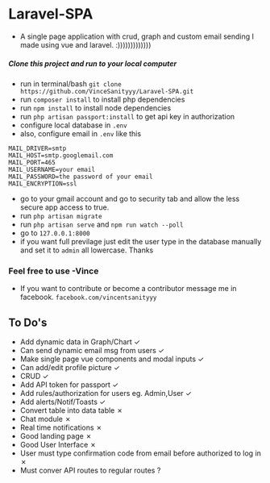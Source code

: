 # Laravel-SPA
- A single page application with crud, graph and custom email sending I made using vue and laravel. :)))))))))))))



##### Clone this project and run to your local computer
- run in terminal/bash `git clone https://github.com/VinceSanityyy/Laravel-SPA.git`
- run `composer install` to install php dependencies
- run `npm install` to install node dependencies
- run `php artisan passport:install` to get api key in authorization
- configure local database in `.env`
- also, configure email in `.env` like this
```
MAIL_DRIVER=smtp
MAIL_HOST=smtp.googlemail.com
MAIL_PORT=465
MAIL_USERNAME=your email
MAIL_PASSWORD=the password of your email
MAIL_ENCRYPTION=ssl
```
 - go to your gmail account and go to security tab and allow the less secure app access to true.
 - run `php artisan migrate` 
 - run `php artisan serve` and `npm run watch --poll`
 - go to `127.0.0.1:8000`
 - if you want full previlage just edit the user type in the database manually and set it to `admin` all lowercase. Thanks
 
### Feel free to use -Vince
- If you want to contribute or become a contributor message me in facebook. `facebook.com/vincentsanityyy`



## To Do's
- Add dynamic data in Graph/Chart ✓
- Can send dynamic email msg from users ✓
- Make single page vue components and modal inputs ✓
- Can add/edit profile picture ✓
- CRUD ✓
- Add API token for passport ✓
- Add rules/authorization for users eg. Admin,User ✓
- Add alerts/Notif/Toasts ✓
- Convert table into data table ✗
- Chat module ✗
- Real time notifications ✗
- Good landing page ✗ 
- Good User Interface ✗
- User must type confirmation code from email before authorized to log in ✗
- Must conver API routes to regular routes ? 
